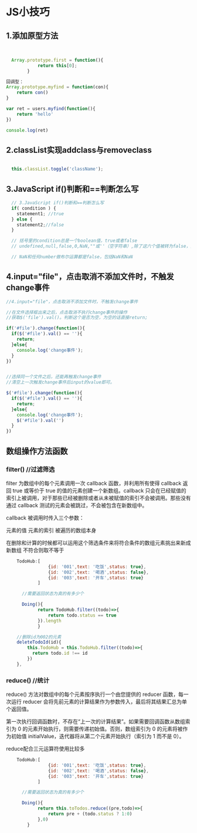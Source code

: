 # JS小技巧

## 1.添加原型方法
```javascript

  
  Array.prototype.first = function(){
            return this[0];
        }

回调型：
Array.prototype.myfind = function(con){
    return con()
}

var ret = users.myfind(function(){
    return 'hello'
})

console.log(ret)
```
## 2.classList实现addclass与removeclass
```javascript

  this.classList.toggle('className');
```
## 3.JavaScript if()判断和==判断怎么写
```javascript
  // 3.JavaScript if()判断和==判断怎么写
  if( condition ) {
    statement1; //true
  } else {
    statement2;//false
  }

  // 括号里的condition总是一个boolean值，true或者false
  // undefined,null,false,0,NaN,""或''（空字符串）,除了这六个值被转为false，其他值都视为true。

  // NaN和任何number做布尔运算都是false，包括NaN和NaN
```
## 4.input="file"，点击取消不添加文件时，不触发change事件
```javascript
//4.input="file"，点击取消不添加文件时，不触发change事件

//在文件选择框出来之后，点击取消不执行change事件的操作
//获取$('file').val()。判断这个是否为空，为空的话直接return;

if('#file').change(function(){
  if($('#file').val() == ''){
    return;
  }else{
    console.log('change事件');
  }
})


//选择同一个文件之后，还能再触发change事件
//清空上一次触发change事件后input的value即可。

$('#file').change(function(){
  if($('#file').val() == ''){
    return;
  }else{
    console.log('change事件');
    $('#file').val('')
  }
})
```


## 数组操作方法函数

### filter() //过滤筛选


filter 为数组中的每个元素调用一次 callback 函数，并利用所有使得 callback 返回 true 或等价于 true 的值的元素创建一个新数组。callback 只会在已经赋值的索引上被调用，对于那些已经被删除或者从未被赋值的索引不会被调用。那些没有通过 callback 测试的元素会被跳过，不会被包含在新数组中。

callback 被调用时传入三个参数：

元素的值
元素的索引
被遍历的数组本身

在删除和计算的时候都可以运用这个筛选条件来将符合条件的数组元素挑出来新成新数组
不符合则取不等于

```javascript
    TodoHub:[
                {id: '001',text: '吃饭',status: true},
                {id: '002',text: '喝酒',status: false},
                {id: '003',text: '开车',status: true}
            ]

      //需要返回状态为真的有多少个

      Doing(){
            return TodoHub.filter((todo)=>{
                return todo.status == true
            }).length
            }

    //删除id为002的元素
    deleteTodoId(id){
        this.TodoHub = this.TodoHub.filter((todo)=>{
          return todo.id !== id
        })
    },

```



### reduce() //统计

reduce() 方法对数组中的每个元素按序执行一个由您提供的 reducer 函数，每一次运行 reducer 会将先前元素的计算结果作为参数传入，最后将其结果汇总为单个返回值。

第一次执行回调函数时，不存在“上一次的计算结果”。如果需要回调函数从数组索引为 0 的元素开始执行，则需要传递初始值。否则，数组索引为 0 的元素将被作为初始值 initialValue，迭代器将从第二个元素开始执行（索引为 1 而不是 0）。

reduce配合三元运算符使用比较多

```javascript
    TodoHub:[
                {id: '001',text: '吃饭',status: true},
                {id: '002',text: '喝酒',status: false},
                {id: '003',text: '开车',status: true}
            ]

      //需要返回状态为真的有多少个

      Doing(){
            return this.toTodos.reduce((pre,todo)=>{
                return pre + (todo.status ? 1:0)
            },0)
        }
```
